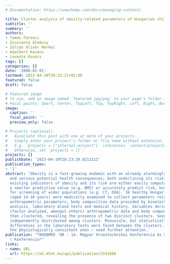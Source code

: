 ```yaml
---
# Documentation: https://wowchemy.com/docs/managing-content/

title: Cluster analysis of obesity-related parameters of Hungarian children
subtitle: ''
summary: ''
authors:
- Tamás Ferenci
- Zsuzsanna Almássy
- Zoltán Olivér Merkei
- Adalbert Kovács
- Levente Kovács
tags: []
categories: []
date: '2008-01-01'
lastmod: 2023-04-10T20:23:21+02:00
featured: false
draft: false

# Featured image
# To use, add an image named `featured.jpg/png` to your page's folder.
# Focal points: Smart, Center, TopLeft, Top, TopRight, Left, Right, BottomLeft, Bottom, BottomRight.
image:
  caption: ''
  focal_point: ''
  preview_only: false

# Projects (optional).
#   Associate this post with one or more of your projects.
#   Simply enter your project's folder or file name without extension.
#   E.g. `projects = ["internal-project"]` references `content/project/deep-learning/index.md`.
#   Otherwise, set `projects = []`.
projects: []
publishDate: '2023-04-10T18:23:20.821321Z'
publication_types:
- '1'
abstract: 'Obesity is a fast-growing endemic with an already alarmingly high prevalence
  and serious potential health consequences; both underlining its risk. Currently
  existing indicators of obesity and its risk are either easily computable, but of
  a smaller predictive value (e.g. BMI) or accurately predict risk, but are unfit
  for screening of wider populations (e.g. CT, DXA). 34 healthy Hungarian children
  (aged 14-16 years) were medically examined to collect parameters related to obesity:
  anthropometric parameters, body composition data provided by bioelectric impedance
  analysis, laboratory blood tests and medical history. Variables derived from prepared
  (factor analyzed, amongst others) anthropometric data and body composition were
  then clustered, revealing the presence of two distinct clusters. Sexes are fortunately
  independently distributed among clusters. Minuscule, but statistically significant
  differences in the laboratory tests were found between the clusters. These – especially
  the physiologically consistent ones – need further attention.'
publication: "*BUDAMED '08 : 14. Magyar Orvostechnikai Konferencia és 5. Magyar Klinikai-mérnöki\
  \ Konferencia*"
links:
- name: URL
  url: https://m2.mtmt.hu/api/publication/2241686
---
```

